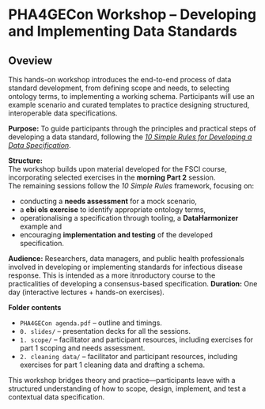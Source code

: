 # PHA4GECon Workshop – Developing and Implementing Data Standards

## Oveview
This hands-on workshop introduces the end-to-end process of data standard development, from defining scope and needs, to selecting ontology terms, to implementing a working schema. Participants will use an example scenario and curated templates to practice designing structured, interoperable data specifications.

**Purpose:** To guide participants through the principles and practical steps of developing a data standard, following the [*10 Simple Rules for Developing a Data Specification*](https://github.com/cidgoh/specification-development-training/blob/main/resources/publications/10-simple-rules-for-developing-a-data-specification.pdf).

**Structure:**  
The workshop builds upon material developed for the FSCI course, incorporating selected exercises in the **morning Part 2** session.  
The remaining sessions follow the *10 Simple Rules* framework, focusing on:
- conducting a **needs assessment** for a mock scenario,  
- a **ebi ols exercise** to identify appropriate ontology terms,
- operationalising a specification through tooling, a **DataHarmonizer** example and
- encouraging **implementation and testing** of the developed specification.


**Audience:** Researchers, data managers, and public health professionals involved in developing or implementing standards for infectious disease response. 
This is intended as a more itnroductory course to the practicalities of developing a consensus-based specification.
**Duration:** One day (interactive lectures + hands-on exercises).

**Folder contents**
- `PHA4GECon agenda.pdf` – outline and timings.  
- `0. slides/` – presentation decks for all the sessions.  
- `1. scope/` – facilitator and participant resources, including exercises for part 1 scoping and needs assessment.  
- `2. cleaning data/` – facilitator and participant resources, including exercises for part 1 cleaning data and drafting a schema.

This workshop bridges theory and practice—participants leave with a structured understanding of how to scope, design, implement, and test a contextual data specification.

